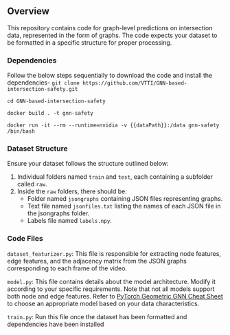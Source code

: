 ## Overview
This repository contains code for graph-level predictions on intersection data, represented in the form of graphs. The code expects your dataset to be formatted in a specific structure for proper processing.


### Dependencies

Follow the below steps sequentially to download the code and install the dependencies-
`git clone https://github.com/VTTI/GNN-based-intersection-safety.git`

`cd GNN-based-intersection-safety`

`docker build . -t gnn-safety`

`docker run -it --rm --runtime=nvidia -v {{dataPath}}:/data gnn-safety /bin/bash`


### Dataset Structure
Ensure your dataset follows the structure outlined below:

1. Individual folders named `train` and `test`, each containing a subfolder called `raw`.
2. Inside the `raw` folders, there should be:
   - Folder named `jsongraphs` containing JSON files representing graphs.
   - Text file named `jsonfiles.txt` listing the names of each JSON file in the jsongraphs folder.
   - Labels file named `labels.npy`.


### Code Files
`dataset_featurizer.py`: This file is responsible for extracting node features, edge features, and the adjacency matrix from the JSON graphs corresponding to each frame of the video.

`model.py`: This file contains details about the model architecture. Modify it according to your specific requirements. Note that not all models support both node and edge features. Refer to [PyTorch Geometric GNN Cheat Sheet](https://pytorch-geometric.readthedocs.io/en/latest/cheatsheet/gnn_cheatsheet.html) to choose an appropriate model based on your data characteristics.

`train.py`: Run this file once the dataset has been formatted and dependencies have been installed
